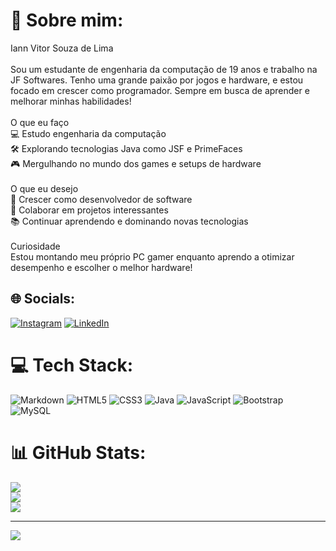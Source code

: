 # 💫 Sobre mim:
Iann Vitor Souza de Lima<br><br>Sou um estudante de engenharia da computação de 19 anos e trabalho na JF Softwares. Tenho uma grande paixão por jogos e hardware, e estou focado em crescer como programador. Sempre em busca de aprender e melhorar minhas habilidades!<br><br>O que eu faço<br>💻 Estudo engenharia da computação<br>🛠️ Explorando tecnologias Java como JSF e PrimeFaces<br>🎮 Mergulhando no mundo dos games e setups de hardware<br><br>O que eu desejo<br>🚀 Crescer como desenvolvedor de software<br>🤝 Colaborar em projetos interessantes<br>📚 Continuar aprendendo e dominando novas tecnologias<br><br>Curiosidade<br>Estou montando meu próprio PC gamer enquanto aprendo a otimizar desempenho e escolher o melhor hardware!


## 🌐 Socials:
[![Instagram](https://img.shields.io/badge/Instagram-%23E4405F.svg?logo=Instagram&logoColor=white)](https://instagram.com/innvtor) [![LinkedIn](https://img.shields.io/badge/LinkedIn-%230077B5.svg?logo=linkedin&logoColor=white)](https://linkedin.com/in/iann-vitor-a14b7b308) 

# 💻 Tech Stack:
![Markdown](https://img.shields.io/badge/markdown-%23000000.svg?style=for-the-badge&logo=markdown&logoColor=white) ![HTML5](https://img.shields.io/badge/html5-%23E34F26.svg?style=for-the-badge&logo=html5&logoColor=white) ![CSS3](https://img.shields.io/badge/css3-%231572B6.svg?style=for-the-badge&logo=css3&logoColor=white) ![Java](https://img.shields.io/badge/java-%23ED8B00.svg?style=for-the-badge&logo=openjdk&logoColor=white) ![JavaScript](https://img.shields.io/badge/javascript-%23323330.svg?style=for-the-badge&logo=javascript&logoColor=%23F7DF1E) ![Bootstrap](https://img.shields.io/badge/bootstrap-%238511FA.svg?style=for-the-badge&logo=bootstrap&logoColor=white) ![MySQL](https://img.shields.io/badge/mysql-4479A1.svg?style=for-the-badge&logo=mysql&logoColor=white)
# 📊 GitHub Stats:
![](https://github-readme-stats.vercel.app/api?username=IannVitor&theme=dark&hide_border=false&include_all_commits=false&count_private=false)<br/>
![](https://github-readme-streak-stats.herokuapp.com/?user=IannVitor&theme=dark&hide_border=false)<br/>
![](https://github-readme-stats.vercel.app/api/top-langs/?username=IannVitor&theme=dark&hide_border=false&include_all_commits=false&count_private=false&layout=compact)

---
[![](https://visitcount.itsvg.in/api?id=IannVitor&icon=0&color=0)](https://visitcount.itsvg.in)

<!-- Proudly created with GPRM ( https://gprm.itsvg.in ) -->
